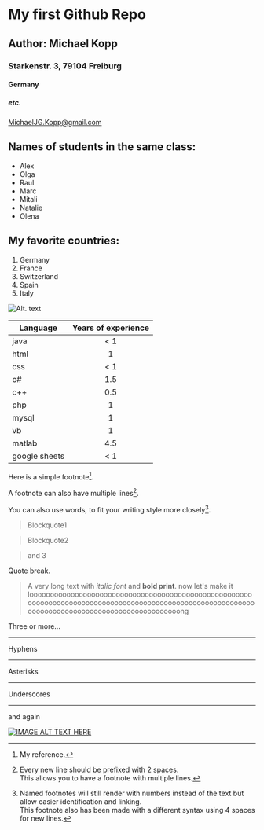 
# My first Github Repo
## Author: Michael Kopp
### Starkenstr. 3, 79104 Freiburg
#### Germany
##### etc.

[MichaelJG.Kopp@gmail.com](mailto:MichaelJG.Kopp@gmail.com)

  ## Names of students in the same class:
  * Alex
  * Olga
  * Raul
  * Marc
  * Mitali
  * Natalie
  * Olena

  ## My favorite countries:
  1. Germany
  2. France
  3. Switzerland
  4. Spain
  5. Italy












  ![Alt. text](https://d9hhrg4mnvzow.cloudfront.net/3ee210b41bd54bbfa24d627a94d0f076.pages.ubembed.com/e6444d19-ad68-444b-b5be-af51bdeab100/e36bc374-1_103901j03801j000000028.png "description")

  

  | Language | Years of experience |
  | -------- |:-------------------:|
  | java | < 1 |
  | html | 1 |
  | css  | < 1 |
  | c#       | 1.5      |
  | c++      | 0.5    |
  | php      | 1      |
  | mysql    | 1      |
  | vb       | 1      |
  | matlab   | 4.5    |   
  | google sheets | < 1|

  Here is a simple footnote[^1].

  A footnote can also have multiple lines[^2].  

  You can also use words, to fit your writing style more closely[^note].

  [^1]: My reference.
  [^2]: Every new line should be prefixed with 2 spaces.  
    This allows you to have a footnote with multiple lines.
  [^note]:
    Named footnotes will still render with numbers instead of the text but allow easier identification and linking.  
    This footnote also has been made with a different syntax using 4 spaces for new lines.

  > Blockquote1

  > Blockquote2

  > and 3 

  Quote break.

  > A very long text with *italic font* and **bold  print**. now let's make it loooooooooooooooooooooooooooooooooooooooooooooooooooooooooooooooooooooooooooooooooooooooooooooooooooooooooooooooooooooooooooooooooooooooooooooooooong

  Three or more...

  ---

  Hyphens

  ***

  Asterisks

  ___
  
  Underscores
  
  ---
  
  and again

  [![IMAGE ALT TEXT HERE](https://d9hhrg4mnvzow.cloudfront.net/3ee210b41bd54bbfa24d627a94d0f076.pages.ubembed.com/e6444d19-ad68-444b-b5be-af51bdeab100/e36bc374-1_103901j03801j000000028.png)](https://www.youtube.com/watch?v=S2qiVX05woI)
